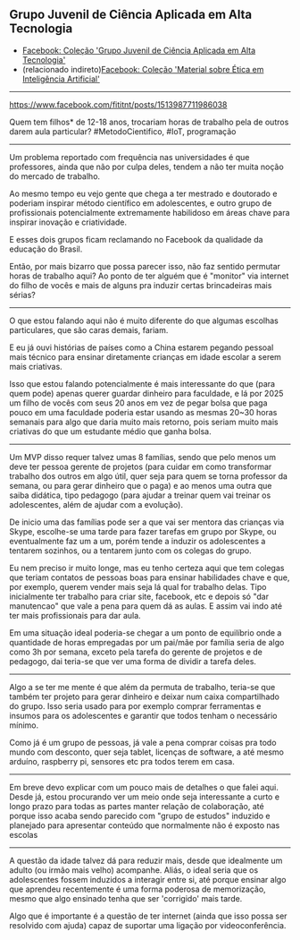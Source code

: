 ## Grupo Juvenil de Ciência Aplicada em Alta Tecnologia

- [Facebook: Coleção 'Grupo Juvenil de Ciência Aplicada em Alta Tecnologia'](https://www.facebook.com/fititnt/media_set?set=a.1524899977561478.1073741849.100001244705769&type=3&feed=true)
- (relacionado indireto)[Facebook: Coleção 'Material sobre Ética em Inteligência Artificial'](https://www.facebook.com/fititnt/media_set?set=a.1537961042922038.1073741851.100001244705769&type=3&feed=true)

----

https://www.facebook.com/fititnt/posts/1513987711986038

Quem tem filhos* de 12-18 anos, trocariam horas de trabalho pela de outros darem aula particular? #MetodoCientifico, #IoT, programação

----

Um problema reportado com frequência nas universidades é que professores, ainda que não por culpa deles, tendem a não ter muita noção do mercado de trabalho.

Ao mesmo tempo eu vejo gente que chega a ter mestrado e doutorado e poderiam inspirar método científico em adolescentes, e outro grupo de profissionais potencialmente extremamente habilidoso em áreas chave para inspirar inovação e criatividade.

E esses dois grupos ficam reclamando no Facebook da qualidade da educação do Brasil.

Então, por mais bizarro que possa parecer isso, não faz sentido permutar horas de trabalho aqui? Ao ponto de ter alguém que é "monitor" via internet do filho de vocês e mais de alguns pra induzir certas brincadeiras mais sérias?

----

O que estou falando aqui não é muito diferente do que algumas escolhas particulares, que são caras demais, fariam.

E eu já ouvi histórias de países como a China estarem pegando pessoal mais técnico para ensinar diretamente crianças em idade escolar a serem mais criativas.

Isso que estou falando potencialmente é mais interessante do que (para quem pode) apenas querer guardar dinheiro para faculdade, e lá por 2025 um filho de vocês com seus 20 anos em vez de pegar bolsa que paga pouco em uma faculdade poderia estar usando as mesmas 20~30 horas semanais para algo que daria muito mais retorno, pois seriam muito mais criativas do que um estudante médio que ganha bolsa.

----

Um MVP disso requer talvez umas 8 famílias, sendo que pelo menos um deve ter pessoa gerente de projetos (para cuidar em como transformar trabalho dos outros em algo útil, quer seja para quem se torna professor da semana, ou para gerar dinheiro que o paga) e ao menos uma outra que saiba didática, tipo pedagogo (para ajudar a treinar quem vai treinar os adolescentes, além de ajudar com a evolução).

De inicio uma das famílias pode ser a que vai ser mentora das crianças via Skype, escolhe-se uma tarde para fazer tarefas em grupo por Skype, ou eventualmente faz um a um, porém tende a induzir os adolescentes a tentarem sozinhos, ou a tentarem junto com os colegas do grupo.

Eu nem preciso ir muito longe, mas eu tenho certeza aqui que tem colegas que teriam contatos de pessoas boas para ensinar habilidades chave e que, por exemplo, querem vender mais seja lá qual for trabalho delas. Tipo inicialmente ter trabalho para criar site, facebook, etc e depois só "dar manutencao" que vale a pena para quem dá as aulas. E assim vai indo até ter mais profissionais para dar aula.

Em uma situação ideal poderia-se chegar a um ponto de equilíbrio onde a quantidade de horas empregadas por um pai/mãe por família seria de algo como 3h por semana, exceto pela tarefa do gerente de projetos e de pedagogo, dai teria-se que ver uma forma de dividir a tarefa deles.


----

Algo a se ter me mente é que além da permuta de trabalho, teria-se que também ter projeto para gerar dinheiro e deixar num caixa compartilhado do grupo. Isso seria usado para por exemplo comprar ferramentas e insumos para os adolescentes e garantir que todos tenham o necessário mínimo.

Como já é um grupo de pessoas, já vale a pena comprar coisas pra todo mundo com desconto, quer seja tablet, licenças de software, a até mesmo arduíno, raspberry pi, sensores etc pra todos terem em casa.

----

Em breve devo explicar com um pouco mais de detalhes o que falei aqui. Desde já, estou procurando ver um meio onde seja interessante a curto e longo prazo para todas as partes manter relação de colaboração, até porque isso acaba sendo parecido com "grupo de estudos" induzido e planejado para apresentar conteúdo que normalmente não é exposto nas escolas

----

A questão da idade talvez dá para reduzir mais, desde que idealmente um adulto (ou irmão mais velho) acompanhe. Aliás, o ideal seria que os adolescentes fossem induzidos a interagir entre si, até porque ensinar algo que aprendeu recentemente é uma forma poderosa de memorização, mesmo que algo ensinado tenha que ser 'corrigido' mais tarde.

Algo que é importante é a questão de ter internet (ainda que isso possa ser resolvido com ajuda) capaz de suportar uma ligação por videoconferência.
